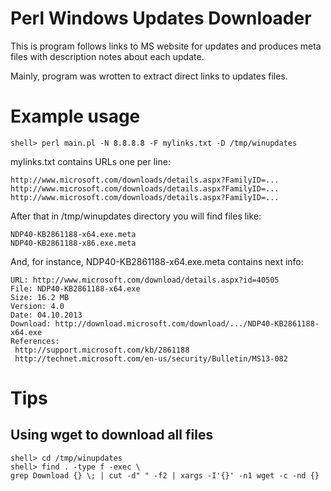 Perl Windows Updates Downloader
===============================


This is program follows links to MS website for updates
and produces meta files with description notes about each update.

Mainly, program was wrotten to extract direct links to updates files.


Example usage
=============


```
shell> perl main.pl -N 8.8.8.8 -F mylinks.txt -D /tmp/winupdates
```

mylinks.txt contains URLs one per line:

```
http://www.microsoft.com/downloads/details.aspx?FamilyID=...
http://www.microsoft.com/downloads/details.aspx?FamilyID=...
http://www.microsoft.com/downloads/details.aspx?FamilyID=...
```

After that in /tmp/winupdates directory you will find files like:

```
NDP40-KB2861188-x64.exe.meta
NDP40-KB2861188-x86.exe.meta
```

And, for instance, NDP40-KB2861188-x64.exe.meta contains next info:

```
URL: http://www.microsoft.com/download/details.aspx?id=40505
File: NDP40-KB2861188-x64.exe
Size: 16.2 MB
Version: 4.0
Date: 04.10.2013
Download: http://download.microsoft.com/download/.../NDP40-KB2861188-x64.exe
References:
 http://support.microsoft.com/kb/2861188
 http://technet.microsoft.com/en-us/security/Bulletin/MS13-082
```

Tips
====


Using wget to download all files
--------------------------------


```
shell> cd /tmp/winupdates
shell> find . -type f -exec \
grep Download {} \; | cut -d" " -f2 | xargs -I'{}' -n1 wget -c -nd {}
```
